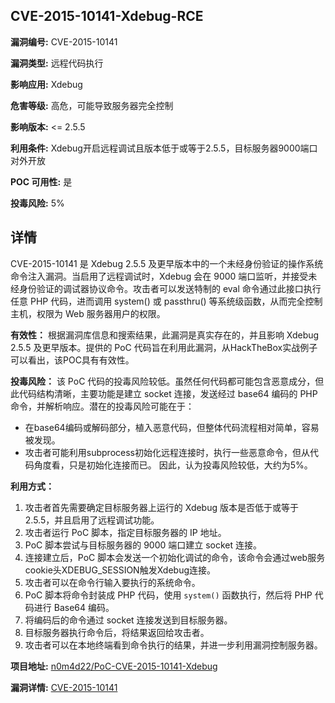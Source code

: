 ## CVE-2015-10141-Xdebug-RCE

**漏洞编号:** CVE-2015-10141

**漏洞类型:** 远程代码执行

**影响应用:** Xdebug

**危害等级:** 高危，可能导致服务器完全控制

**影响版本:** <= 2.5.5

**利用条件:** Xdebug开启远程调试且版本低于或等于2.5.5，目标服务器9000端口对外开放

**POC 可用性:** 是

**投毒风险:** 5%

## 详情

CVE-2015-10141 是 Xdebug 2.5.5 及更早版本中的一个未经身份验证的操作系统命令注入漏洞。当启用了远程调试时，Xdebug 会在 9000 端口监听，并接受未经身份验证的调试器协议命令。攻击者可以发送特制的 eval 命令通过此接口执行任意 PHP 代码，进而调用 system() 或 passthru() 等系统级函数，从而完全控制主机，权限为 Web 服务器用户的权限。

**有效性：**
根据漏洞库信息和搜索结果，此漏洞是真实存在的，并且影响 Xdebug 2.5.5 及更早版本。提供的 PoC 代码旨在利用此漏洞，从HackTheBox实战例子可以看出，该POC具有有效性。

**投毒风险：**
该 PoC 代码的投毒风险较低。虽然任何代码都可能包含恶意成分，但此代码结构清晰，主要功能是建立 socket 连接，发送经过 base64 编码的 PHP 命令，并解析响应。潜在的投毒风险可能在于：

*   在base64编码或解码部分，植入恶意代码，但整体代码流程相对简单，容易被发现。
*   攻击者可能利用subprocess初始化远程连接时，执行一些恶意命令，但从代码角度看，只是初始化连接而已。
因此，认为投毒风险较低，大约为5%。

**利用方式：**
1.  攻击者首先需要确定目标服务器上运行的 Xdebug 版本是否低于或等于 2.5.5，并且启用了远程调试功能。
2.  攻击者运行 PoC 脚本，指定目标服务器的 IP 地址。
3.  PoC 脚本尝试与目标服务器的 9000 端口建立 socket 连接。
4.  连接建立后，PoC 脚本会发送一个初始化调试的命令，该命令会通过web服务cookie头XDEBUG_SESSION触发Xdebug连接。
5.  攻击者可以在命令行输入要执行的系统命令。
6.  PoC 脚本将命令封装成 PHP 代码，使用 `system()` 函数执行，然后将 PHP 代码进行 Base64 编码。
7.  将编码后的命令通过 socket 连接发送到目标服务器。
8.  目标服务器执行命令后，将结果返回给攻击者。
9.  攻击者可以在本地终端看到命令执行的结果，并进一步利用漏洞控制服务器。

**项目地址:** [n0m4d22/PoC-CVE-2015-10141-Xdebug](https://github.com/n0m4d22/PoC-CVE-2015-10141-Xdebug)

**漏洞详情:** [CVE-2015-10141](https://nvd.nist.gov/vuln/detail/CVE-2015-10141)